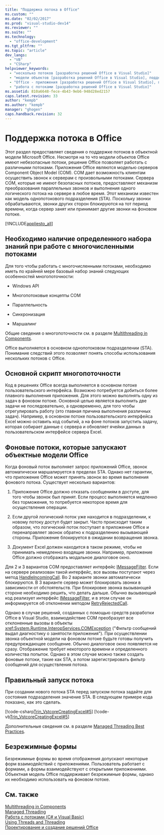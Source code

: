 ```yaml
---
title: "Поддержка потока в Office"
ms.custom: ""
ms.date: "02/02/2017"
ms.prod: "visual-studio-dev14"
ms.reviewer: ""
ms.suite: ""
ms.technology: 
  - "office-development"
ms.tgt_pltfrm: ""
ms.topic: "article"
dev_langs: 
  - "VB"
  - "CSharp"
helpviewer_keywords: 
  - "несколько потоков [разработка решений Office в Visual Studio]"
  - "модели объектов [разработка решений Office в Visual Studio], поддержка потоков"
  - "Office - приложения [разработка решений Office в Visual Studio], поддержка потоков"
  - "работа с потоками [разработка решений Office в Visual Studio]"
ms.assetid: 810a6648-fece-4b43-9eb6-948d28ed2157
caps.latest.revision: 33
author: "kempb"
ms.author: "kempb"
manager: "ghogen"
caps.handback.revision: 32
---
```

# Поддержка потока в Office
  Этот раздел предоставляет сведения о поддержке потоков в объектной модели Microsoft Office.  Несмотря на то что модели объектов Office имеют небезопасные потоки, решение Office позволяет работать с различными потоками.  Приложения Office являются моделью серверов Component Object Model \(COM\).  COM дает возможность клиентам осуществить звонок к серверам с произвольными потоками.  Сервера COM, которые не имеют безопасных потоков, предоставляют механизм преобразования параллельных звонков и выполнения одного логического потока на сервере в любое время.  Этот механизм известен как модель однопотокового подразделения \(STA\).  Поскольку звонки обрабатываются, звонки других сторон блокируются на тот период времени, когда сервер занят или принимает другие звонки на фоновом потоке.  
  
 [!INCLUDE[appliesto_all](../vsto/includes/appliesto-all-md.md)]  
  
## Необходимо наличие определенного набора знаний при работе с многочисленными потоками  
 Для того чтобы работать с многочисленными потоками, необходимо иметь по крайней мере базовый набор знаний следующих особенностей многопоточности:  
  
-   Windows API  
  
-   Многопотоковые концепты COM  
  
-   Параллельность  
  
-   Синхронизация  
  
-   Маршалинг  
  
 Общие сведения о многопоточности см. в разделе [Multithreading in Components](http://msdn.microsoft.com/library/2fc31e68-fb71-4544-b654-0ce720478779).  
  
 Office выполняется в основном однопотоковом подразделении \(STA\).  Понимание следствий этого позволяет понять способы использования нескольких потоков с Office.  
  
## Основной скрипт многопоточности  
 Код в решениях Office всегда выполняется в основном потоке пользовательского интерфейса.  Возможно потребуется добиться более плавного выполнения приложения. Для этого можно выполнять одну из задач в фоновом потоке.  Основной целью является выполнить две задачи не последовательно, а одновременно, для того чтобы отрегулировать работу \(это главная причина выполнения различных задач\).  Например, в основном потоке пользовательского интерфейса Excel можно оставить код событий, а на фоне потоков запустить задачу, которая собирает данные с сервера и обновляет ячейки данных в пользовательском интерфейсе сервера Excel.  
  
## Фоновые потоки, которые запускают объектные модели Office  
 Когда фоновый поток выполняет запрос приложений Office, звонок автоматически маршалируется в пределах STA.  Однако нет гарантии, что приложение Office может принять звонок во время выполнения фонового потока.  Существует несколько вариантов:  
  
1.  Приложение Office должно отказать сообщениям в доступе, для того чтобы звонок был принят.  Если процесс выполняется медленно без торможения, то потребуется некоторое время для осуществления операции.  
  
2.  Если другой логический поток уже находится в подразделении, к новому потоку доступ будет закрыт.  Часто происходит таким образом, что логический поток поступает в приложение Office и перенаправляет звонок обратно к подразделению вызывающей стороны.  Приложение блокируется в ожидании возвращения звонка.  
  
3.  Документ Excel должен находится в таком режиме, чтобы не принимать немедленно входящие звонки.  Например, приложение Office должно отображать модальное диалоговое окно.  
  
 Для 2 и 3 вариантов COM предоставляет интерфейс [IMessageFilter](http://msdn.microsoft.com/ru-ru/e12d48c0-5033-47a8-bdcd-e94c49857248).  Если на сервере реализован такой интерфейс, все вызовы поступают через метод [HandleIncomingCall](http://msdn.microsoft.com/ru-ru/7e31b518-ef4f-4bdd-b5c7-e1b16383a5be).  Во 2 варианте звонки автоматически блокируются.  В 3 варианте сервер может блокировать звонки в зависимости от обстоятельств.  При блокировке звонка вызывающей стороне необходимо решить, что делать дальше.  Обычно вызывающий код реализует интерфейс [IMessageFilter](http://msdn.microsoft.com/ru-ru/e12d48c0-5033-47a8-bdcd-e94c49857248), и в этом случае он информируется об отклонении методом [RetryRejectedCall](http://msdn.microsoft.com/ru-ru/3f800819-2a21-4e46-ad15-f9594fac1a3d).  
  
 Однако в случае решений, созданных с помощью средств разработки Office в Visual Studio, взаимодействие COM преобразует все отклоненные вызовы в объекты <xref:System.Runtime.InteropServices.COMException> \("Фильтр сообщений выдал диагностику о занятости приложения"\).  При осуществлении звонка объектной модели на фоновом потоке будьте готовы получить предупреждающее сообщение.  Обычно диалоговое окно появляется не сразу. Отображение требует некоторого времени и определенного количества попыток.  Однако в этом случае можно также создать фоновые потоки, такие как STA, а потом зарегистрировать фильтр сообщений для осуществления потока.  
  
## Правильный запуск потока  
 При создании нового потока STA перед запуском потока задайте для состояния подразделения значение STA.  В следующем примере кода показано, как это сделать.  
  
 [!code-csharp[Trin_VstcoreCreatingExcel#5](../snippets/csharp/VS_Snippets_OfficeSP/Trin_VstcoreCreatingExcel/CS/ThisWorkbook.cs#5)]
 [!code-vb[Trin_VstcoreCreatingExcel#5](../snippets/visualbasic/VS_Snippets_OfficeSP/Trin_VstcoreCreatingExcel/VB/ThisWorkbook.vb#5)]  
  
 Дополнительные сведения см. в разделе [Managed Threading Best Practices](http://msdn.microsoft.com/library/e51988e7-7f4b-4646-a06d-1416cee8d557).  
  
## Безрежимные формы  
 Безрежимные формы во время отображения допускают некоторые форм взаимодействий с приложениями.  Пользователь работает с формами, а формы взаимодействуют с открытыми приложениями.  Объектная модель Office поддерживает безрежимные формы, однако их необходимо использовать на фоновом потоке.  
  
## См. также  
 [Multithreading in Components](http://msdn.microsoft.com/library/2fc31e68-fb71-4544-b654-0ce720478779)   
 [Managed Threading](http://msdn.microsoft.com/library/7b46a7d9-c6f1-46d1-a947-ae97471bba87)   
 [Работа с потоками &#40;C&#35; и Visual Basic&#41;](http://msdn.microsoft.com/library/552f6c68-dbdb-4327-ae36-32cf9063d88c)   
 [Using Threads and Threading](http://msdn.microsoft.com/library/9b5ec2cd-121b-4d49-b075-222cf26f2344)   
 [Проектирование и создание решений Office](../vsto/designing-and-creating-office-solutions.md)  
  
  